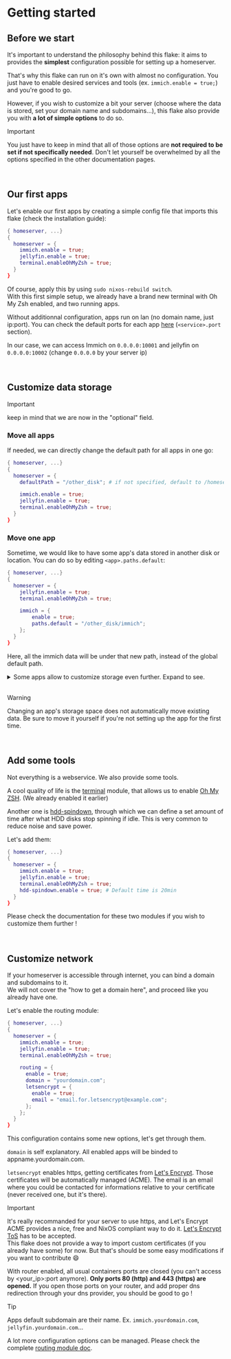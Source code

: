 # Getting started

## Before we start
It's important to understand the philosophy behind this flake: it aims to provides the **simplest** configuration possible for setting up a homeserver.

That's why this flake can run on it's own with almost no configuration. You just have to enable desired services and tools (ex. `immich.enable = true;`) and you're good to go.

However, if you wish to customize a bit your server (choose where the data is stored, set your domain name and subdomains...), this flake also provide you with **a lot of simple options** to do so.

> [!IMPORTANT] 
> You just have to keep in mind that all of those options are **not required to be set if not specifically needed**. Don't let yourself be overwhelmed by all the options specified in the other documentation pages.

<br>

## Our first apps
Let's enable our first apps by creating a simple config file that imports this flake (check the installation guide):
```nix
{ homeserver, ...}
{
  homeserver = {
    immich.enable = true;
    jellyfin.enable = true;
    terminal.enableOhMyZsh = true;
  }
}
```
Of course, apply this by using `sudo nixos-rebuild switch`.<br>
With this first simple setup, we already have a brand new terminal with Oh My Zsh enabled, and two running apps.

Without additionnal configuration, apps run on lan (no domain name, just ip:port). You can check the default ports for each app [here](./web_options.md#serviceport) (`<service>.port` section).

In our case, we can access Immich on `0.0.0.0:10001` and jellyfin on `0.0.0.0:10002` (change `0.0.0.0` by your server ip)

<br>

## Customize data storage
> [!IMPORTANT]
> keep in mind that we are now in the "optional" field.

### Move all apps
If needed, we can directly change the default path for all apps in one go:
```nix
{ homeserver, ...}
{
  homeserver = {
    defaultPath = "/other_disk"; # if not specified, default to /homeserverdata

    immich.enable = true;
    jellyfin.enable = true;
    terminal.enableOhMyZsh = true;
  }
}
```

### Move one app
Sometime, we would like to have some app's data stored in another disk or location. You can do so by editing `<app>.paths.default`:
```nix
{ homeserver, ...}
{
  homeserver = {
    jellyfin.enable = true;
    terminal.enableOhMyZsh = true;

    immich = {
        enable = true;
        paths.default = "/other_disk/immich";
    };
  }
}
```
Here, all the immich data will be under that new path, instead of the global default path.

<details>
<summary>Some apps allow to customize storage even further. Expand to see.</summary>

You can check the documentation of each module to see which paths can be customizable. Let's take [Jellyfin](../docs/perModule/jellyfin.md) for this example.

Jellyfin allows us to customize
- `media` -> where medias are stored
- `config` -> where the app store it's data

It's a common use case scenario to store the media on a different disk:
```nix
{ homeserver, ...}
{
  homeserver = {
    immich.enable = true;
    terminal.enableOhMyZsh = true;
    jellyfin = {
      enable = true;
      paths.media = "/other_disk";
    };
  }
}
```
With this setup, the media will be stored on the specified disk, while `path.config` will stay at the default location.
> [!TIP]
> Those detailed path config are not the same from one module to another. Be sure to check the documentation for each module.

---

</details>

<br>

> [!WARNING]
> Changing an app's storage space does not automatically move existing data. Be sure to move it yourself if you're not setting up the app for the first time.

<br>

## Add some tools
Not everything is a webservice. We also provide some tools.

A cool quality of life is the [terminal](./perModule/terminal.md) module, that allows us to enable [Oh My ZSH](https://ohmyz.sh/). (We already enabled it earlier)

Another one is [hdd-spindown](./perModule/hdd-spindown.md), through which we can define a set amount of time after what HDD disks stop spinning if idle. This is very common to reduce noise and save power.

Let's add them:
```nix
{ homeserver, ...}
{
  homeserver = {
    immich.enable = true;
    jellyfin.enable = true;
    terminal.enableOhMyZsh = true;
    hdd-spindown.enable = true; # Default time is 20min
  }
}
```

Please check the documentation for these two modules if you wish to customize them further !

<br>

## Customize network
If your homeserver is accessible through internet, you can bind a domain and subdomains to it.<br>
We will not cover the "how to get a domain here", and proceed like you already have one.

Let's enable the routing module:

```nix
{ homeserver, ...}
{
  homeserver = {
    immich.enable = true;
    jellyfin.enable = true;
    terminal.enableOhMyZsh = true;

    routing = {
      enable = true;
      domain = "yourdomain.com";
      letsencrypt = {
        enable = true;
        email = "email.for.letsencrypt@example.com";
      };
    };
  }
}
```
This configuration contains some new options, let's get through them.

`domain` is self explanatory. All enabled apps will be binded to appname.yourdomain.com.

`letsencrypt` enables https, getting certificates from [Let's Encrypt](https://letsencrypt.org/). Those certificates will be automatically managed (ACME). The email is an email where you could be contacted for informations relative to your certificate (never received one, but it's there).
> [!IMPORTANT]
> It's really recommanded for your server to use https, and Let's Encrypt ACME provides a nice, free and NixOS compliant way to do it. [Let's Encrypt ToS](https://letsencrypt.org/repository/) has to be accepted.<br>
> This flake does not provide a way to import custom certificates (if you already have some) for now. But that's should be some easy modifications if you want to contribute :smile:

With router enabled, all usual containers ports are closed (you can't access by <your_ip>:port anymore). **Only ports 80 (http) and 443 (https) are opened.** If you open those ports on your router, and add proper dns redirection through your dns provider, you should be good to go !

> [!TIP]
> Apps default subdomain are their name. Ex. `immich.yourdomain.com`, `jellyfin.yourdomain.com`...
>
> A lot more configuration options can be managed. Please check the complete [routing module doc](../docs/perModule/routing.md).
